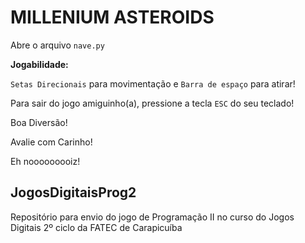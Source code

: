 # MILLENIUM ASTEROIDS

Abre o arquivo ```nave.py```

**Jogabilidade:**

```Setas Direcionais``` para movimentação e ```Barra de espaço``` para atirar!

Para sair do jogo amiguinho(a), pressione a tecla ```ESC``` do seu teclado!

Boa Diversão!

Avalie com Carinho!

Eh nooooooooiz!

## JogosDigitaisProg2

Repositório para envio do jogo de Programação II no curso do Jogos Digitais 2º ciclo da FATEC de Carapicuíba
